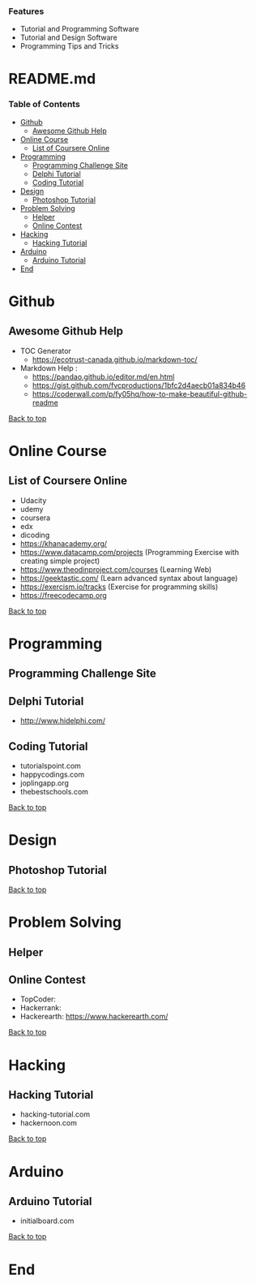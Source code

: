 ### Features

- Tutorial and Programming Software 
- Tutorial and Design Software
- Programming Tips and Tricks

# README.md


### Table of Contents
- [Github](#github)
  * [Awesome Github Help](#awesome-github-help)
- [Online Course](#online-course)
  * [List of Coursere Online](#list-of-coursere-online)
- [Programming](#programming)
  * [Programming Challenge Site](#programming-challenge-site)
  * [Delphi Tutorial](#delphi-tutorial)
  * [Coding Tutorial](#coding-tutorial)
- [Design](#design)
  * [Photoshop Tutorial](#photoshop-tutorial)
- [Problem Solving](#problem-solving)
  * [Helper](#helper)
  * [Online Contest](#online-contest)
- [Hacking](#hacking)
  * [Hacking Tutorial](#hacking-tutorial)
- [Arduino](#arduino)
  * [Arduino Tutorial](#arduino-tutorial)
- [End](#end)

# Github
## Awesome Github Help
- TOC Generator
	- https://ecotrust-canada.github.io/markdown-toc/
- Markdown Help : 
	- https://pandao.github.io/editor.md/en.html
	- https://gist.github.com/fvcproductions/1bfc2d4aecb01a834b46
	- https://coderwall.com/p/fy05hq/how-to-make-beautiful-github-readme

<a href="#top">Back to top</a>

# Online Course
## List of Coursere Online
- Udacity
- udemy
- coursera
- edx
- dicoding
- https://khanacademy.org/
- https://www.datacamp.com/projects (Programming Exercise with creating simple project) 
- https://www.theodinproject.com/courses (Learning Web)
- https://geektastic.com/ (Learn advanced syntax about language)
- https://exercism.io/tracks (Exercise for programming skills)
- https://freecodecamp.org

<a href="#top">Back to top</a>

# Programming
## Programming Challenge Site
## Delphi Tutorial
- http://www.hidelphi.com/
## Coding Tutorial
- tutorialspoint.com
- happycodings.com
- joplingapp.org
- thebestschools.com

<a href="#top">Back to top</a>

# Design
## Photoshop Tutorial

<a href="#top">Back to top</a>

# Problem Solving
## Helper
## Online Contest
- TopCoder:
- Hackerrank:
- Hackerearth: https://www.hackerearth.com/

<a href="#top">Back to top</a>

# Hacking
## Hacking Tutorial
- hacking-tutorial.com
- hackernoon.com

<a href="#top">Back to top</a>

# Arduino
## Arduino Tutorial
- initialboard.com

<a href="#top">Back to top</a>

# End
